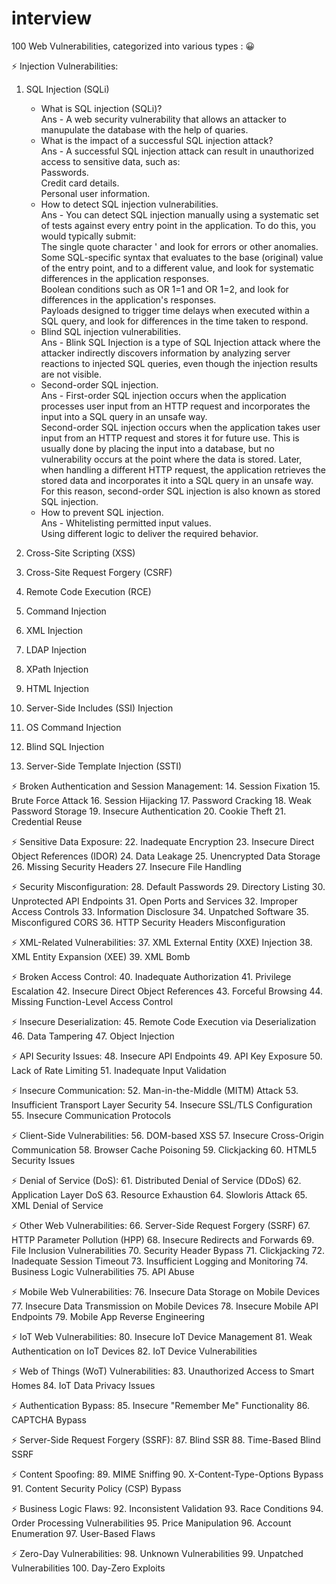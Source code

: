 # interview

100 Web Vulnerabilities, categorized into various types : 😀

⚡️ Injection Vulnerabilities:
1. SQL Injection (SQLi)
     * What is SQL injection (SQLi)?<br>
       Ans - A web security vulnerability that allows an attacker to manupulate the database with the help of quaries.<br>
     * What is the impact of a successful SQL injection attack?<br>
       Ans - A successful SQL injection attack can result in unauthorized access to sensitive data, such as:<br>
             Passwords.<br>
             Credit card details.<br>
             Personal user information.<br>
     * How to detect SQL injection vulnerabilities.<br>
       Ans - You can detect SQL injection manually using a systematic set of tests against every entry point in the application. To do this, you would typically submit:<br>
             The single quote character ' and look for errors or other anomalies.<br>
              Some SQL-specific syntax that evaluates to the base (original) value of the entry point, and to a different value, and look for systematic differences in the               application responses.<br>
              Boolean conditions such as OR 1=1 and OR 1=2, and look for differences in the application's responses.<br>
              Payloads designed to trigger time delays when executed within a SQL query, and look for differences in the time taken to respond.<br>
     * Blind SQL injection vulnerabilities.<br>
        Ans - Blink SQL Injection is a type of SQL Injection attack where the attacker indirectly discovers information by analyzing server reactions to injected SQL                      queries, even though the injection results are not visible.<br>
     * Second-order SQL injection.<br>
        Ans - First-order SQL injection occurs when the application processes user input from an HTTP request and incorporates the input into a SQL query in an unsafe way.<br>
              Second-order SQL injection occurs when the application takes user input from an HTTP request and stores it for future use. This is usually done by placing the               input into a database, but no vulnerability occurs at the point where the data is stored. Later, when handling a different HTTP request, the application                     retrieves the stored data and incorporates it into a SQL query in an unsafe way. For this reason, second-order SQL injection is also known as stored SQL                     injection.<brr>
     * How to prevent SQL injection.<br>
        Ans - Whitelisting permitted input values.<br>
              Using different logic to deliver the required behavior.<br>
     
3. Cross-Site Scripting (XSS)
4. Cross-Site Request Forgery (CSRF)
5. Remote Code Execution (RCE)
6. Command Injection
7. XML Injection
8. LDAP Injection
9. XPath Injection
10. HTML Injection
11. Server-Side Includes (SSI) Injection
12. OS Command Injection
13. Blind SQL Injection
14. Server-Side Template Injection (SSTI)



⚡️ Broken Authentication and Session Management:
14. Session Fixation
15. Brute Force Attack
16. Session Hijacking
17. Password Cracking
18. Weak Password Storage
19. Insecure Authentication
20. Cookie Theft
21. Credential Reuse

⚡️ Sensitive Data Exposure:
22. Inadequate Encryption
23. Insecure Direct Object References (IDOR)
24. Data Leakage
25. Unencrypted Data Storage
26. Missing Security Headers
27. Insecure File Handling

⚡️ Security Misconfiguration:
28. Default Passwords
29. Directory Listing
30. Unprotected API Endpoints
31. Open Ports and Services
32. Improper Access Controls
33. Information Disclosure
34. Unpatched Software
35. Misconfigured CORS
36. HTTP Security Headers Misconfiguration

⚡️ XML-Related Vulnerabilities:
37. XML External Entity (XXE) Injection
38. XML Entity Expansion (XEE)
39. XML Bomb

⚡️ Broken Access Control:
40. Inadequate Authorization
41. Privilege Escalation
42. Insecure Direct Object References
43. Forceful Browsing
44. Missing Function-Level Access Control

⚡️ Insecure Deserialization:
45. Remote Code Execution via Deserialization
46. Data Tampering
47. Object Injection

⚡️ API Security Issues:
48. Insecure API Endpoints
49. API Key Exposure
50. Lack of Rate Limiting
51. Inadequate Input Validation

⚡️ Insecure Communication:
52. Man-in-the-Middle (MITM) Attack
53. Insufficient Transport Layer Security
54. Insecure SSL/TLS Configuration
55. Insecure Communication Protocols

⚡️ Client-Side Vulnerabilities:
56. DOM-based XSS
57. Insecure Cross-Origin Communication
58. Browser Cache Poisoning
59. Clickjacking
60. HTML5 Security Issues

⚡️ Denial of Service (DoS):
61. Distributed Denial of Service (DDoS)
62. Application Layer DoS
63. Resource Exhaustion
64. Slowloris Attack
65. XML Denial of Service

⚡️ Other Web Vulnerabilities:
66. Server-Side Request Forgery (SSRF)
67. HTTP Parameter Pollution (HPP)
68. Insecure Redirects and Forwards
69. File Inclusion Vulnerabilities
70. Security Header Bypass
71. Clickjacking
72. Inadequate Session Timeout
73. Insufficient Logging and Monitoring
74. Business Logic Vulnerabilities
75. API Abuse

⚡️ Mobile Web Vulnerabilities:
76. Insecure Data Storage on Mobile Devices
77. Insecure Data Transmission on Mobile Devices
78. Insecure Mobile API Endpoints
79. Mobile App Reverse Engineering

⚡️ IoT Web Vulnerabilities:
80. Insecure IoT Device Management
81. Weak Authentication on IoT Devices
82. IoT Device Vulnerabilities

⚡️ Web of Things (WoT) Vulnerabilities:
83. Unauthorized Access to Smart Homes
84. IoT Data Privacy Issues

⚡️ Authentication Bypass:
85. Insecure "Remember Me" Functionality
86. CAPTCHA Bypass

⚡️ Server-Side Request Forgery (SSRF):
87. Blind SSR
88. Time-Based Blind SSRF

⚡️ Content Spoofing:
89. MIME Sniffing
90. X-Content-Type-Options Bypass
91. Content Security Policy (CSP) Bypass

⚡️ Business Logic Flaws:
92. Inconsistent Validation
93. Race Conditions
94. Order Processing Vulnerabilities
95. Price Manipulation
96. Account Enumeration
97. User-Based Flaws

⚡️ Zero-Day Vulnerabilities:
98. Unknown Vulnerabilities
99. Unpatched Vulnerabilities
100. Day-Zero Exploits

